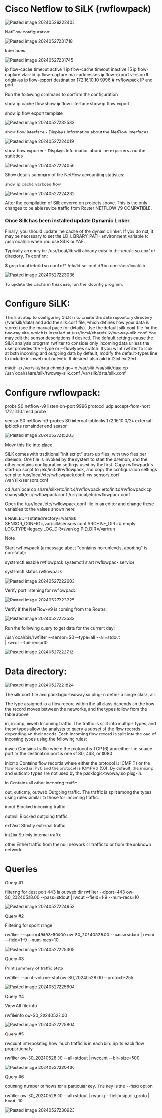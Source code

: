 # Cisco Netflow to SiLK (rwflowpack)



![Pasted image 20240529222403](https://github.com/lm3nitro/Projects/assets/55665256/169c6648-bc17-4040-8489-ae539a8e8e18)




NetFlow configuration:


![Pasted image 20240527231718](https://github.com/lm3nitro/Projects/assets/55665256/4dcb6f85-82b6-43a8-a251-5fdc167f29c0)



Interfaces:

![Pasted image 20240527231745](https://github.com/lm3nitro/Projects/assets/55665256/05fc5d89-5dc2-40fd-a42b-a746af965bda)





ip flow-cache timeout active 1
ip flow-cache timeout inactive 15
ip flow-capture vlan-id
ip flow-capture mac-addresses
ip flow-export version 9 origin-as
ip flow-export destination 172.16.10.10 9996   # rwflowpack IP and port


Run the following command to confirm the configuration:


show ip cache flow
show ip flow interface
show ip flow export



show ip flow export template

![Pasted image 20240527232533](https://github.com/lm3nitro/Projects/assets/55665256/244e58c6-f0e5-4cc6-9f90-c0a842374be6)



show flow interface - Displays information about the NetFlow interfaces



![Pasted image 20240527224019](https://github.com/lm3nitro/Projects/assets/55665256/4ae5be53-59ae-4de7-bea8-73043831c549)



show flow exporter - Displays information about the exporters and the statistics


![Pasted image 20240527224056](https://github.com/lm3nitro/Projects/assets/55665256/953ec4c5-ccbc-4a34-a1ac-b6a9a5d52671)




Show details summary of the NetFlow accounting statistics:

show ip cache verbose flow

![Pasted image 20240527224232](https://github.com/lm3nitro/Projects/assets/55665256/a4a46348-f88d-43ac-823c-8c7d255d3e84)




After the compilation of Silk covered on projects above. This is the only changes to be able revice traffic from Router NETFLOW V9 COMPATIBLE.



### Once Silk has been installed update Dynamic Linker.

Finally, you should update the cache of the dynamic linker. If you do not, it may be necessary to set the LD_LIBRARY_PATH environment variable to /usr/local/lib when you use SiLK or YAF.

Typically an entry for /usr/local/lib will already exist in the /etc/ld.so.conf.d/ directory. To confirm:

$ grep local /etc/ld.so.conf.d/*
/etc/ld.so.conf.d/libc.conf:/usr/local/lib

![Pasted image 20240527223036](https://github.com/lm3nitro/Projects/assets/55665256/b2f53a13-f4a0-4cce-b898-9077bee7c899)

To update the cache in this case, run the ldconfig program:



# Configure SiLK:

The first step to configuring SiLK is to create the data repository directory (/var/silk/data) and add the silk.conf file, which defines how your data is stored (see the manual page for details). Use the default silk.conf file for the twoway site, which is installed at /usr/local/share/silk/twoway-silk.conf. You may edit the sensor descriptions if desired. The default settings cause the SiLK analysis program rwfilter to consider only incoming data unless the user provides the --type or --flowtypes switch. If you want rwfilter to look at both incoming and outgoing data by default, modify the default-types line to include in inweb out outweb. If desired, also add int2int ext2ext.

mkdir -p /var/silk/data
chmod go+rx /var/silk /var/silk/data
cp /usr/local/share/silk/twoway-silk.conf /var/silk/data/silk.conf

# Configure rwflowpack:


probe S0 netflow-v9
 listen-on-port 9996
 protocol udp
 accept-from-host 172.16.10.1
end probe

sensor S0
 netflow-v9-probes S0
 internal-ipblocks 172.16.10.0/24
 external-ipblocks remainder
end sensor



![Pasted image 20240527215203](https://github.com/lm3nitro/Projects/assets/55665256/5ba4232b-b156-4a38-a1dd-1e388f053557)


Move this file into place.

SiLK comes with traditional "init script" start-up files, with two files per daemon: One file is invoked by the system to start the daemon, and the other contains configuration settings used by the first. Copy rwflowpack's start-up script to /etc/init.d/rwflowpack, and copy the configuration settings script to /usr/local/etc/rwflowpack.conf:
mv sensors.conf /var/silk/sensors.conf

cd /usr/local
cp share/silk/etc/init.d/rwflowpack /etc/init.d/rwflowpack
cp share/silk/etc/rwflowpack.conf /usr/local/etc/rwflowpack.conf

Open the /usr/local/etc/rwflowpack.conf file in an editor and change these variables to the values shown here:

ENABLED=1
statedirectory=/var/silk
SENSOR_CONFIG=/var/silk/sensors.conf
ARCHIVE_DIR=  # empty
LOG_TYPE=legacy
LOG_DIR=/var/log
PID_DIR=/var/run


Note:

Start rwflowpack (a message about "contains no runlevels, aborting" is non-fatal):

systemctl enable rwflowpack
systemctl start rwflowpack.service


systemctl status rwflowpack

![Pasted image 20240527222603](https://github.com/lm3nitro/Projects/assets/55665256/1cafd283-bd5f-48ae-b90e-6255fe45f752)


Verify port listening for rwflowpack:

![Pasted image 20240527223225](https://github.com/lm3nitro/Projects/assets/55665256/334ca804-f222-454a-aef5-e862d9c49f0e)

Verify  if the NetFlow-v9 is coming from the Router:

![Pasted image 20240527223533](https://github.com/lm3nitro/Projects/assets/55665256/f91eee7f-481b-48ba-a234-770c847c18dc)




Run the following query to get data for the current day:


/usr/local/bin/rwfilter --sensor=S0 --type=all --all=stdout \
| rwcut --tail-recs=10


![Pasted image 20240527222712](https://github.com/lm3nitro/Projects/assets/55665256/e0945dce-dbf9-4e30-8d3f-d9c7bcaf25af)




# Data directory:

![Pasted image 20240527221824](https://github.com/lm3nitro/Projects/assets/55665256/e4ef52fe-a4c6-475c-b18d-1d7910115d5a)



The silk.conf file and packlogic-twoway.so plug-in define a single class, all.

The type assigned to a flow record within the all class depends on the how the record moves between the networks, and the types follow from the table above:

in, inicmp, inweb
Incoming traffic. The traffic is split into multiple types, and these types allow the analysts to query a subset of the flow records depending on their needs. Each incoming flow record is split into the one of incoming types using the following rules:

inweb
Contains traffic where the protocol is TCP (6) and either the source port or the destination port is one of 80, 443, or 8080

inicmp
Contains flow records where either the protocol is ICMP (1) or the flow record is IPv6 and the protocol is ICMPV6 (58). By default, the inicmp and outicmp types are not used by the packlogic-twoway.so plug-in.

in
Contains all other incoming traffic.

out, outicmp, outweb
Outgoing traffic. The traffic is split among the types using rules similar to those for incoming traffic.

innull
Blocked incoming traffic

outnull
Blocked outgoing traffic

ext2ext
Strictly external traffic

int2int
Strictly internal traffic

other
Either traffic from the null network or traffic to or from the unknown network



# Queries 

Query #1 

filtering for dest port 443 in outweb dir
rwfilter --dport=443 ow-S0_20240528.00 --pass=stdout | rwcut --field=1-9 --num-recs=10



![Pasted image 20240527224953](https://github.com/lm3nitro/Projects/assets/55665256/89e29bca-3d7c-40e9-a3a0-5db2f279989e)

Query #2

Filtering for sport range

rwfilter --sport=49993-50000 ow-S0_20240528.00 --pass=stdout | rwcut --field=1-9 --num-recs=10


![Pasted image 20240527225305](https://github.com/lm3nitro/Projects/assets/55665256/f3f4905f-a3fd-4823-b620-fca37b6c20ca)


Query #3

Print summary of traffic stats

rwfilter --print-volume-stat ow-S0_20240528.00 --proto=0-255


![Pasted image 20240527225604](https://github.com/lm3nitro/Projects/assets/55665256/c7e10da3-24e7-4fd3-898e-4f749f1b4d4d)


Query #4

View All file info

rwfileinfo ow-S0_20240528.00

![Pasted image 20240527225804](https://github.com/lm3nitro/Projects/assets/55665256/275a2c63-2478-48ba-afd5-1c96e365cb31)


Query #5


rwcount interpolating how much traffic is in each bin. Splits each flow proportionally

 rwfilter ow-S0_20240528.00 --all=stdout | rwcount --bin-size=500


![Pasted image 20240527230430](https://github.com/lm3nitro/Projects/assets/55665256/55e31c86-169e-4b7f-a5f4-c1be4743ce84)


Query #6

counting number of flows for a particular key. The key is the --field option

rwfilter ow-S0_20240528.00 --all=stdout | rwuniq --field=sip,dip,proto | head -10

![Pasted image 20240527230923](https://github.com/lm3nitro/Projects/assets/55665256/88611146-9eac-4001-9bc5-edab3db67b70)
